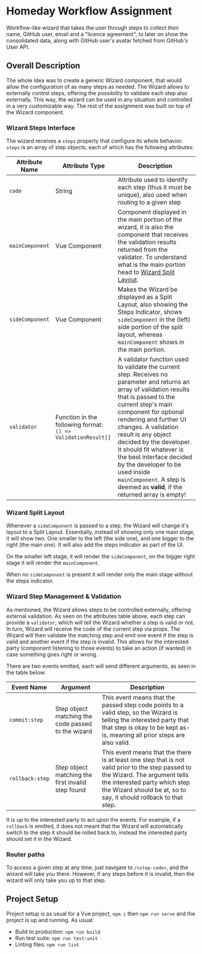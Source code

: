 # Homeday Workflow Assignment

Workflow-like wizard that takes the user through steps to collect their name, GitHub user, email and a "licence agreement", to later on show the consolidated data, along with GitHub user's avatar fetched from GitHub's User API.

## Overall Description

The whole idea was to create a generic Wizard component, that would allow the configuration of as many steps as needed. The Wizard allows to externally control steps, offering the possibility to validate each step also externally. This way, the wizard can be used in any situation and controlled in a very customizable way. The rest of the assignment was built on top of the Wizard component.

### Wizard Steps Interface

The wizard receives a `steps` property that configure its whole behavior. `steps` is an array of step objects, each of which has the following attributes:

| Attribute Name  | Attribute Type                                               | Description                                                  |
| --------------- | ------------------------------------------------------------ | ------------------------------------------------------------ |
| `code`          | String                                                       | Attribute used to identify each step (thus it must be unique), also used when routing to a given step |
| `mainComponent` | Vue Component                                                | Component displayed in the main portion of the wizard, it is also the component that receives the validation results returned from the validator. To understand what is the main portion head to [Wizard Split Layout](#wizard-split-layout). |
| `sideComponent` | Vue Component                                                | Makes the Wizard be displayed as a Split Layout, also showing the Steps Indicator, shows `sideComponent` in the (left) side portion of the split layout, whereas `mainComponent` shows in the main portion. |
| `validator`     | Function in the following format:<br />`() => ValidationResult[]` | A validator function used to validate the current step. Receives no parameter and returns an array of validation results that is passed to the current step's main component for optional rendering and further UI changes. A validation result is any object decided by the developer. It should fit whatever is the best interface decided by the developer to be used inside `mainComponent`. A step is deemed as **valid**, if the returned array is empty! |

### Wizard Split Layout

Whenever a `sideComponent` is passed to a step, the Wizard will change it's layout to a Split Layout. Essentially, instead of showing only one main stage, it will show two. One smaller to the left (the side one), and one bigger to the right (the main one). It will also add the steps indicator as part of the UI.

On the smaller left stage, it will render the `sideComponent`, on the bigger right stage it will render the `mainComponent`.

When no `sideComponent` is present it will render only the main stage without the steps indicator.

### Wizard Step Management & Validation

As mentioned, the Wizard allows steps to be controlled externally, offering external validation. As seen on the attributes table above, each step can provide a `validator`, which will tell the Wizard whether a step is valid or not. In turn, Wizard will receive the code of the current step via props. The Wizard will then validate the matching step and emit one event if the step is valid and another event if the step is invalid. This allows for the interested party (component listening to those events) to take an action (if wanted) in case something goes right or wrong.

There are two events emitted, each will send different arguments, as seen in the table below:

| Event Name      | Argument                                           | Description                                                  |
| --------------- | -------------------------------------------------- | ------------------------------------------------------------ |
| `commit:step`   | Step object matching the code passed to the wizard | This event means that the passed step code points to a valid step, so the Wizard is telling the interested party that that step is okay to be kept as-is, meaning all prior steps are also valid. |
| `rollback:step` | Step object matching the first invalid step found  | This event means that the there is at least one step that is not valid prior to the step passed to the Wizard. The argument tells the interested party which step the Wizard should be at, so to say, it should rollback to that step. |

It is up to the interested party  to act upon the events. For example, if a `rollback` is emitted, it does not meant that the Wizard will automatically switch to the step it should be rolled back to, instead the interested party should set it in the Wizard.

### Router paths

To access a given step at any time, just navigate to `/<step-code>`, and the wizard will take you there. However, if any steps before it is invalid, then the wizard will only take you up to that step.

## Project Setup

Project setup is as usual for a Vue project, `npm i` then `npm run serve` and the project is up and running. As usual:
  * Build to production: `npm run build`
  * Run test suite: `npm run test:unit`
  * Linting files: `npm run lint`

